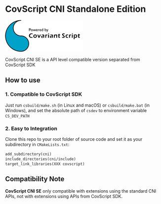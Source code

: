 # CovScript CNI Standalone Edition
<img src="./powered-by.png" width="50%">

CovScript CNI SE is a API level compatible version separated from CovScript SDK
## How to use
### 1. Compatible to CovScript SDK
Just run `csbuild/make.sh` (in Linux and macOS) or `csbuild/make.bat` (in Windows), and set the absolute path of `csdev` to environment variable `CS_DEV_PATH`
### 2. Easy to Integration
Clone this repo to your root folder of source code and set it as your subdirectory in `CMakeLists.txt`:
```
add_subdirectory(cni)
include_directories(cni/include)
target_link_libraries(XXX covscript)
```
## Compatibility Note
**CovScript CNI SE** only compatible with extensions using the standard CNI APIs, not with extensions using APIs from CovScript SDK.